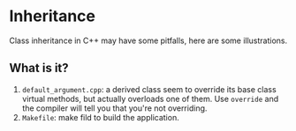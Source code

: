 # Inheritance

Class inheritance in C++ may have some pitfalls, here are some illustrations.

## What is it?

  1. `default_argument.cpp`: a derived class seem to override its base class
    virtual methods, but actually overloads one of them.  Use `override` and
    the compiler will tell you that you're not overriding.
  1. `Makefile`: make fild to build the application.
